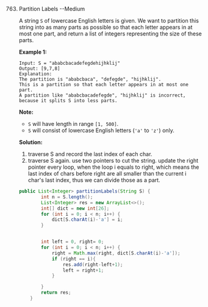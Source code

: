 763. Partition Labels  --Medium

     A string `S` of lowercase English letters is given. We want to partition this string into as many parts as possible so that each letter appears in at most one part, and return a list of integers representing the size of these parts.

     **Example 1:**

     ```
     Input: S = "ababcbacadefegdehijhklij"
     Output: [9,7,8]
     Explanation:
     The partition is "ababcbaca", "defegde", "hijhklij".
     This is a partition so that each letter appears in at most one part.
     A partition like "ababcbacadefegde", "hijhklij" is incorrect, because it splits S into less parts. 
     ```

     **Note:**

     - `S` will have length in range `[1, 500]`.
     - `S` will consist of lowercase English letters (`'a'` to `'z'`) only.

     **Solution:**

     1. traverse S and record the last index of each char.
     2. traverse S again. use two pointers to cut the string. update the right pointer every loop, when the loop i equals to right, which means the last index of chars before right are all smaller than the current i char's last index, thus we can divide those as a part.

     ```java
     public List<Integer> partitionLabels(String S) {
             int n = S.length();
             List<Integer> res = new ArrayList<>();
             int[] dict = new int[26];
             for (int i = 0; i < n; i++) {
                 dict[S.charAt(i)-'a'] = i;
             }
     
     
             int left = 0, right= 0;
             for (int i = 0; i < n; i++) {
                 right = Math.max(right, dict[S.charAt(i)-'a']);
                 if (right == i){
                     res.add(right-left+1);
                     left = right+1;
                 }
     
             }
             return res;
         }
     ```

     